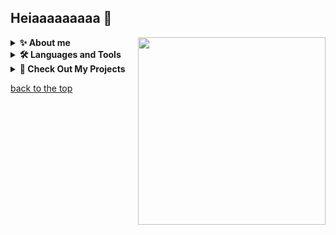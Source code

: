 ## Heiaaaaaaaaa 👋
<a href="https://tiril.tech/"><img align=right width=300 src="https://media.giphy.com/media/owRSsSHHoVYFa/giphy.gif?cid=ecf05e477x1o2s4g00redce35drg48yvpvs978mo68jxnlpl&ep=v1_gifs_related&rid=giphy.gif&ct=g"></a>
<details>
  <summary><b>✨ About me</b></summary>
  <br>
  Let's just be real...
  I am a <b>huge fucking nerd</b> who <b>loves</b> everything <b>data and cybersecurity</b> 🤓
  
  As a developer and ethical hacker I have learned that documentation and clean coding is an important part of keeping my work structured. 
  It's easier to maintain and to be efficient when everything looks sharp 😎✨
  
  What I contribute with in a work enviroment:
  - Hard worker 🛠️
  - Always aiming to improve 🤔
  - Sparkling energy ✨
  - Constant learner 📖
  - Reliable ✔️
</details>

<details>
  <summary><b>🛠️ Languages and Tools</b></summary>
  <br>
  <p>
    <a href="https://www.python.org/" target=_blank><img       src="https://raw.githubusercontent.com/bablubambal/All_logo_and_pictures/1ac69ce5fbc389725f16f989fa53c62d6e1b4883/programming%20languages/python.svg" width=40 height=40>
    <a href="https://cplusplus.com/" target=_blank><img src="https://raw.githubusercontent.com/bablubambal/All_logo_and_pictures/1ac69ce5fbc389725f16f989fa53c62d6e1b4883/programming%20languages/c%2B%2B.svg" width=40 height=40>
    <a href="https://www.java.com/en/" target=_blank><img src="https://raw.githubusercontent.com/bablubambal/All_logo_and_pictures/1ac69ce5fbc389725f16f989fa53c62d6e1b4883/programming%20languages/java.svg" width=40 height=40>
    <a href="https://www.javascript.com/" target=_blank><img src="https://raw.githubusercontent.com/bablubambal/All_logo_and_pictures/1ac69ce5fbc389725f16f989fa53c62d6e1b4883/programming%20languages/javascript.svg" width=40 height=40>
    <a href="https://code.visualstudio.com/" target=_blank><img src="https://raw.githubusercontent.com/bablubambal/All_logo_and_pictures/62487087dc4f4f5efee637addbc67a16dd374bf6/text%20editors/vscode.svg" width=40 height=40>
    <a href="https://developer.mozilla.org/en-US/docs/Web/HTML" target=_blank><img src="https://raw.githubusercontent.com/bablubambal/All_logo_and_pictures/1ac69ce5fbc389725f16f989fa53c62d6e1b4883/social%20icons/html5.svg" width=40 height=40>
    <a href="https://developer.mozilla.org/en-US/docs/Web/CSS" target=_blank><img src="https://raw.githubusercontent.com/bablubambal/All_logo_and_pictures/1ac69ce5fbc389725f16f989fa53c62d6e1b4883/social%20icons/css3.svg" width=40 height=40>
    <a href="https://react.dev/" target=_blank><img src="https://github.com/bablubambal/All_logo_and_pictures/blob/main/frameworks/react.svg" width=40 height=40>
    <a href="https://flask.palletsprojects.com/en/3.0.x/" target=_blank><img src="https://github.com/bablubambal/All_logo_and_pictures/blob/main/frameworks/flask.svg" width=40 height=40>
    <a href="https://www.docker.com/" target=_blank><img src="https://github.com/bablubambal/All_logo_and_pictures/blob/main/cloud/docker.svg" width=40 height=40>
    <a href="https://github.com/" target=_blank><img src="https://github.com/bablubambal/All_logo_and_pictures/blob/main/cloud/github.svg" width=40 height=40>
    <a href="https://www.postgresql.org/" target=_blank><img src="https://github.com/bablubambal/All_logo_and_pictures/blob/main/databases/postgresql.svg" width=40 height=40>
    <a href="https://www.jetbrains.com/pycharm/" target=_blank><img src="https://github.com/bablubambal/All_logo_and_pictures/blob/main/ides/pycharm.svg" width=40 height=40>
    <a href="https://www.jetbrains.com/idea/" target=_blank><img src="https://github.com/bablubambal/All_logo_and_pictures/blob/main/ides/intellij.svg" width=40 height=40>
    <a href="https://git-scm.com/" target=_blank><img src="https://github.com/bablubambal/All_logo_and_pictures/blob/main/others/git.svg" width=40 height=40>
    <a href="https://www.gnu.org/software/bash/" target=_blank><img src="https://github.com/bablubambal/All_logo_and_pictures/blob/main/programming%20languages/bash.svg" width=40 height=40>
    <a href="https://en.wikipedia.org/wiki/C_Sharp_(programming_language)" target=_blank><img src="https://github.com/bablubambal/All_logo_and_pictures/blob/main/programming%20languages/c%23.svg" width=40 height=40>
    <a href="https://www.linux.org/" target=_blank><img src="https://github.com/bablubambal/All_logo_and_pictures/blob/main/social%20icons/linux.svg" width=40 height=40>
    <a href="https://ctf.hackthebox.com/user/profile/469819" target=_blank><img src="https://www.hackthebox.com/images/landingv3/mega-menu-logo-htb.svg" width=40 height=40>
    <a href="https://tryhackme.com/r/p/Tavy" target=_blank><img src="https://tryhackme-badges.s3.amazonaws.com/Tavy.png" alt="Tavyah TryHackMe Profile" /></a>  
  </p>
</details>
<details>
  <summary><b>🌈 Check Out My Projects</b></summary>
  <br>
  <p>
    You can read more of my upcoming projects at my <a href="https://tiril.tech/blog" target=_blank>blog</a>, if you like... Not forcing you! 🥶<br>
    <a href="https://tiril.tech" target=_blank><img alt="Tiril Tech Website" src="https://github.com/user-attachments/assets/0ab92ca2-b9e7-43a7-979f-89ce61bf3927" width=400 height=180></a>
    <a href="https://github.com/NaztyDomingo/Cityplanner_Tool" target=_blank><img alt="City Planner Tool" src="https://www.tiril.tech/Resources/images/CityPlannerGif.gif" width=400 height=180></a>
  </p>
</details>
      
[back to the top](#heiaaaaaaaaa-)
<!--
**Tavyah/tavyah** is a ✨ _special_ ✨ repository because its `README.md` (this file) appears on your GitHub profile.![tiril_tech_website2](https://github.com/user-attachments/assets/24134a12-01c8-48cd-8735-5f3ec7c9b92c)


Here are some ideas to get you started:

- 🔭 I’m currently working on ...
- 🌱 I’m currently learning ...
- 👯 I’m looking to collaborate on ...
- 🤔 I’m looking for help with ...
- 💬 Ask me about ...
- 📫 How to reach me: ...
- 😄 Pronouns: ...
- ⚡ Fun fact: ...
-->
